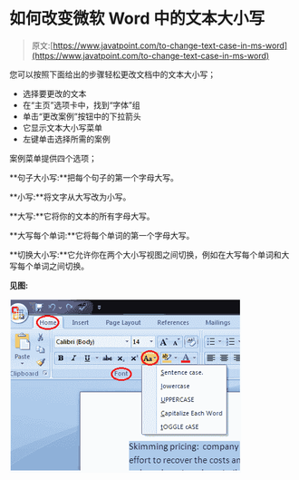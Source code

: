 # 如何改变微软 Word 中的文本大小写

> 原文:[https://www.javatpoint.com/to-change-text-case-in-ms-word](https://www.javatpoint.com/to-change-text-case-in-ms-word)

您可以按照下面给出的步骤轻松更改文档中的文本大小写；

*   选择要更改的文本
*   在“主页”选项卡中，找到“字体”组
*   单击“更改案例”按钮中的下拉箭头
*   它显示文本大小写菜单
*   左键单击选择所需的案例

案例菜单提供四个选项；

**句子大小写:**把每个句子的第一个字母大写。

**小写:**将文字从大写改为小写。

**大写:**它将你的文本的所有字母大写。

**大写每个单词:**它将每个单词的第一个字母大写。

**切换大小写:**它允许你在两个大小写视图之间切换，例如在大写每个单词和大写每个单词之间切换。

**见图:**

![MS Word How to change text case in ms word 1](img/658bfac4dd8a4ada846f7ad9d79c6c77.png)